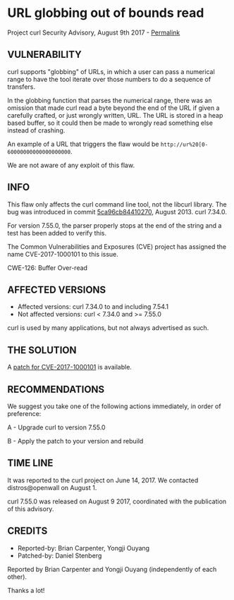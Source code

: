 URL globbing out of bounds read
===============================

Project curl Security Advisory, August 9th 2017 -
[Permalink](https://curl.se/docs/CVE-2017-1000101.html)

VULNERABILITY
-------------

curl supports "globbing" of URLs, in which a user can pass a numerical range
to have the tool iterate over those numbers to do a sequence of transfers.

In the globbing function that parses the numerical range, there was an
omission that made curl read a byte beyond the end of the URL if given a
carefully crafted, or just wrongly written, URL. The URL is stored in a heap
based buffer, so it could then be made to wrongly read something else instead
of crashing.

An example of a URL that triggers the flaw would be
`http://ur%20[0-60000000000000000000`.

We are not aware of any exploit of this flaw.

INFO
----

This flaw only affects the curl command line tool, not the libcurl
library. The bug was introduced in commit
[5ca96cb84410270](https://github.com/curl/curl/commit/5ca96cb84410270), August
2013. curl 7.34.0.

For version 7.55.0, the parser properly stops at the end of the string and a
test has been added to verify this.

The Common Vulnerabilities and Exposures (CVE) project has assigned the name
CVE-2017-1000101 to this issue.

CWE-126: Buffer Over-read

AFFECTED VERSIONS
-----------------

- Affected versions: curl 7.34.0 to and including 7.54.1
- Not affected versions: curl < 7.34.0 and >= 7.55.0

curl is used by many applications, but not always advertised as such.

THE SOLUTION
------------

A [patch for CVE-2017-1000101](https://curl.se/CVE-2017-1000101.patch) is
available.

RECOMMENDATIONS
---------------

We suggest you take one of the following actions immediately, in order of
preference:

 A - Upgrade curl to version 7.55.0

 B - Apply the patch to your version and rebuild

TIME LINE
---------

It was reported to the curl project on June 14, 2017.  We contacted
distros@openwall on August 1.

curl 7.55.0 was released on August 9 2017, coordinated with the publication of
this advisory.

CREDITS
-------

- Reported-by: Brian Carpenter, Yongji Ouyang
- Patched-by: Daniel Stenberg

Reported by Brian Carpenter and Yongji Ouyang (independently of each other).

Thanks a lot!
